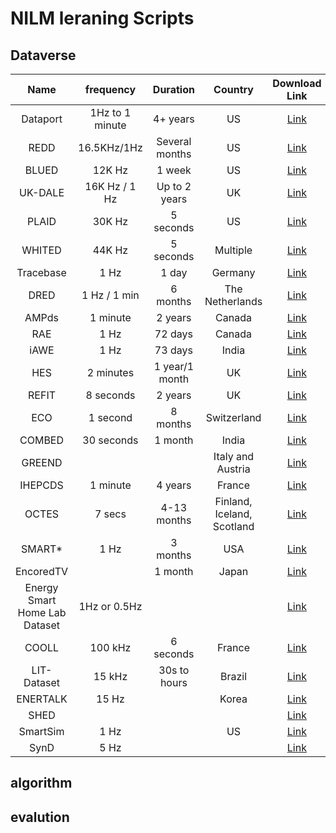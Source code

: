 # NILM leraning Scripts
## Dataverse
|Name       |frequency      |Duration      |Country                   |Download Link|
|:---------:|:-------------:|:------------:|:------------------------:|:-----------:|
|Dataport   |1Hz to 1 minute|4+ years      |US                        |[Link](https://dataport.cloud)|
|REDD       |16.5KHz/1Hz    |Several months|US                        |[Link](http://redd.csail.mit.edu/)|
|BLUED      |12K Hz         |1 week	       |US                        |[Link](http://portoalegre.andrew.cmu.edu:88/BLUED/)|
|UK-DALE    |16K Hz / 1 Hz	|Up to 2 years |UK                        |[Link](http://www.doc.ic.ac.uk/~dk3810/data/)|
|PLAID      |30K Hz	        |5 seconds	   |US                        |[Link](http://plaidplug.com/)|
|WHITED     |44K Hz       	|5 seconds	   |Multiple                  |[Link](http://nilmworkshop.org/)|
|Tracebase  |1 Hz	          |1 day	       |Germany	                  |[Link](https://github.com/areinhardt/tracebase)|
|DRED	      |1 Hz / 1 min	  |6 months	     |The Netherlands	          |[Link](http://www.st.ewi.tudelft.nl/~akshay/dred/)|
|AMPds      |1 minute	      |2 years	     |Canada	                  |[Link](http://ampds.org/)|
|RAE	      |1 Hz	          |72 days	     |Canada	                  |[Link](http://dx.doi.org/10.7910/DVN/ZJW4LC)|
|iAWE	      |1 Hz	          |73 days	     |India	                    |[Link](http://iawe.github.io/)|
|HES	      |2 minutes	    |1 year/1 month|UK                        |[Link](http://randd.defra.gov.uk/Default.aspx?Menu=Menu&Module=More&Location=None&ProjectID=17359&FromSearch=Y&Publisher=1&SearchText=EV0702&SortString=ProjectCode&SortOrder=Asc&Paging=10#Description)|
|REFIT	    |8 seconds	    |2 years	     |UK	                      |[Link](https://pure.strath.ac.uk/portal/en/datasets/refit-electrical-load-measurements(31da3ece-f902-4e95-a093-e0a9536983c4).html)|
|ECO	      |1 second	      |8 months	     |Switzerland	              |[Link](https://www.vs.inf.ethz.ch/res/show.html?what=eco-data)|
|COMBED	    |30 seconds	    |1 month		   |India	                    |[Link](http://combed.github.io)|
|GREEND	    |					      |              |Italy and Austria         |[Link](https://sourceforge.net/projects/greend/)|
|IHEPCDS	  |1 minute	      |4 years	     |France                    |[Link](http://archive.ics.uci.edu/ml/datasets/Individual+household+electric+power+consumption)|
|OCTES	    |7 secs	        |4-13 months	 |Finland, Iceland, Scotland|[Link](http://octes.oamk.fi/final/)|
|SMART*	    |1 Hz	          |3 months	     |USA                       |[Link](http://traces.cs.umass.edu/index.php/Smart/Smart)|
|EncoredTV  |		            |1 month	     |Japan                     |[Link](http://www.encored.co.jp/)|
|Energy Smart Home Lab Dataset|1Hz or 0.5Hz||                         |[Link](http://www.aifb.kit.edu/web/Kaibin_Bao/en)|
|COOLL	    |100 kHz	      |6 seconds	   |France                    |[Link](https://coolldataset.github.io/)|
|LIT-Dataset|15 kHz	        |30s to hours  |Brazil	                  |[Link](http://www.dainf.ct.utfpr.edu.br/~douglas/LIT_Dataset/)|
|ENERTALK	  |15 Hz		      |              |Korea	                    |[Link](https://github.com/ch-shin/ENERTALK-dataset)|
|SHED			  |               |              |	                        |[Link](https://nilm.telecom-paristech.fr/shed/)|
|SmartSim	  |1 Hz		        |              |US	                      |[Link](https://github.com/sustainablecomputinglab/smartsim)|
|SynD	      |5 Hz				    |              |                          |[Link](https://github.com/klemenjak/SynD/)|

## algorithm
## evalution

